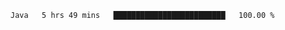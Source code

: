 <!--START_SECTION:waka-->

```txt
Java   5 hrs 49 mins   █████████████████████████   100.00 %
```

<!--END_SECTION:waka-->

